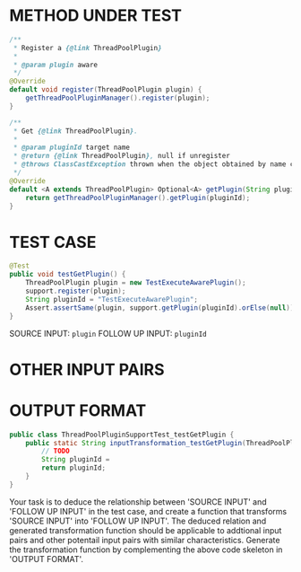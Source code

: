 # METHOD UNDER TEST
```java
/**
 * Register a {@link ThreadPoolPlugin}
 *
 * @param plugin aware
 */
@Override
default void register(ThreadPoolPlugin plugin) {
    getThreadPoolPluginManager().register(plugin);
}

/**
 * Get {@link ThreadPoolPlugin}.
 *
 * @param pluginId target name
 * @return {@link ThreadPoolPlugin}, null if unregister
 * @throws ClassCastException thrown when the object obtained by name cannot be converted to target type
 */
@Override
default <A extends ThreadPoolPlugin> Optional<A> getPlugin(String pluginId) {
    return getThreadPoolPluginManager().getPlugin(pluginId);
}

```


# TEST CASE
```java
@Test
public void testGetPlugin() {
    ThreadPoolPlugin plugin = new TestExecuteAwarePlugin();
    support.register(plugin);
    String pluginId = "TestExecuteAwarePlugin";
    Assert.assertSame(plugin, support.getPlugin(pluginId).orElse(null));
}

```
SOURCE INPUT: `plugin`
FOLLOW UP INPUT: `pluginId`


# OTHER INPUT PAIRS 



# OUTPUT FORMAT
```java
public class ThreadPoolPluginSupportTest_testGetPlugin {
    public static String inputTransformation_testGetPlugin(ThreadPoolPlugin plugin)  {
        // TODO
        String pluginId = 
		return pluginId;
    }
}
```
Your task is to deduce the relationship between 'SOURCE INPUT' and 'FOLLOW UP INPUT' in the test case, and create a function that transforms 'SOURCE INPUT' into 'FOLLOW UP INPUT'.
The deduced relation and generated transformation function should be applicable to addtional input pairs and other potentail input pairs with similar characteristics.
Generate the transformation function by complementing the above code skeleton in 'OUTPUT FORMAT'.